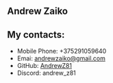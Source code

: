 ## Andrew Zaiko
## My contacts:
* Mobile Phone: +375291059640
* Emai: andrewzaiko@gmail.com
* GitHub: [AndrewZ81](https://github.com/AndrewZ81)
* Discord: andrew_z81

